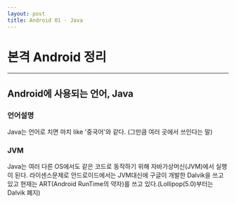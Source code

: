 ```yaml
---
layout: post
title: Android 01 - Java
---
```


# 본격 Android 정리
---

## Android에 사용되는 언어, Java

### 언어설명
Java는 언어로 치면 마치 like '중국어'와 같다. (그만큼 여러 곳에서 쓰인다는 말)

### JVM
Java는 여러 다른 OS에서도 같은 코드로 동작하기 위해 자바가상머신(JVM)에서 실행이 된다. 라이센스문제로 안드로이드에서는 JVM대신에 구글이 개발한 Dalvik을 쓰고있고 현재는 ART(Android RunTime의 약자)를 쓰고 있다.(Lollipop(5.0)부터는 Dalvik 폐지)
